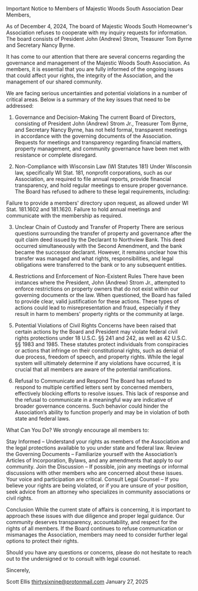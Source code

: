 Important Notice to Members of Majestic Woods South Association
Dear Members,

As of December 4, 2024, The board of Majestic Woods South Homeowner's Association refuses to cooperate with my inquiry requests for information. The board consists of President John (Andrew) Strom, Treasurer Tom Byrne and Secretary Nancy Byrne.

It has come to our attention that there are several concerns regarding the governance and management of the Majestic Woods South Association. As members, it is essential that you are fully informed of the ongoing issues that could affect your rights, the integrity of the Association, and the management of our shared community.

We are facing serious uncertainties and potential violations in a number of critical areas. Below is a summary of the key issues that need to be addressed:

1. Governance and Decision-Making
The current Board of Directors, consisting of President John (Andrew) Strom Jr., Treasurer Tom Byrne, and Secretary Nancy Byrne, has not held formal, transparent meetings in accordance with the governing documents of the Association. Requests for meetings and transparency regarding financial matters, property management, and community governance have been met with resistance or complete disregard.

2. Non-Compliance with Wisconsin Law (WI Statutes 181)
Under Wisconsin law, specifically WI Stat. 181, nonprofit corporations, such as our Association, are required to file annual reports, provide financial transparency, and hold regular meetings to ensure proper governance. The Board has refused to adhere to these legal requirements, including:

Failure to provide a members' directory upon request, as allowed under WI Stat. 181.1602 and 181.1620.
Failure to hold annual meetings and communicate with the membership as required.

3. Unclear Chain of Custody and Transfer of Property
There are serious questions surrounding the transfer of property and governance after the quit claim deed issued by the Declarant to Northview Bank. This deed occurred simultaneously with the Second Amendment, and the bank became the successor declarant. However, it remains unclear how this transfer was managed and what rights, responsibilities, and legal obligations were transferred to the bank or to any subsequent entities.

4. Restrictions and Enforcement of Non-Existent Rules
There have been instances where the President, John (Andrew) Strom Jr., attempted to enforce restrictions on property owners that do not exist within our governing documents or the law. When questioned, the Board has failed to provide clear, valid justification for these actions. These types of actions could lead to misrepresentation and fraud, especially if they result in harm to members' property rights or the community at large.

5. Potential Violations of Civil Rights
Concerns have been raised that certain actions by the Board and President may violate federal civil rights protections under 18 U.S.C. §§ 241 and 242, as well as 42 U.S.C. §§ 1983 and 1985. These statutes protect individuals from conspiracies or actions that infringe on their constitutional rights, such as denial of due process, freedom of speech, and property rights. While the legal system will ultimately determine if any violations have occurred, it is crucial that all members are aware of the potential ramifications.

6. Refusal to Communicate and Respond
The Board has refused to respond to multiple certified letters sent by concerned members, effectively blocking efforts to resolve issues. This lack of response and the refusal to communicate in a meaningful way are indicative of broader governance concerns. Such behavior could hinder the Association’s ability to function properly and may be in violation of both state and federal laws.

What Can You Do?
We strongly encourage all members to:

Stay Informed – Understand your rights as members of the Association and the legal protections available to you under state and federal law.
Review the Governing Documents – Familiarize yourself with the Association’s Articles of Incorporation, Bylaws, and any amendments that apply to our community.
Join the Discussion – If possible, join any meetings or informal discussions with other members who are concerned about these issues. Your voice and participation are critical.
Consult Legal Counsel – If you believe your rights are being violated, or if you are unsure of your position, seek advice from an attorney who specializes in community associations or civil rights.

Conclusion
While the current state of affairs is concerning, it is important to approach these issues with due diligence and proper legal guidance. Our community deserves transparency, accountability, and respect for the rights of all members. If the Board continues to refuse communication or mismanages the Association, members may need to consider further legal options to protect their rights.

Should you have any questions or concerns, please do not hesitate to reach out to the undersigned or to consult with legal counsel.

Sincerely,

Scott Ellis
thirtysixnine@protonmail.com
January 27, 2025
